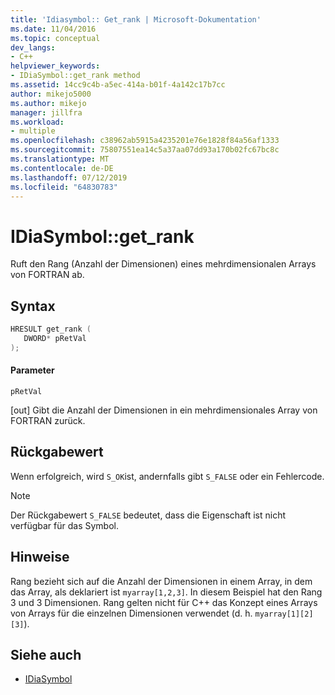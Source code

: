 ```yaml
---
title: 'Idiasymbol:: Get_rank | Microsoft-Dokumentation'
ms.date: 11/04/2016
ms.topic: conceptual
dev_langs:
- C++
helpviewer_keywords:
- IDiaSymbol::get_rank method
ms.assetid: 14cc9c4b-a5ec-414a-b01f-4a142c17b7cc
author: mikejo5000
ms.author: mikejo
manager: jillfra
ms.workload:
- multiple
ms.openlocfilehash: c38962ab5915a4235201e76e1828f84a56af1333
ms.sourcegitcommit: 75807551ea14c5a37aa07dd93a170b02fc67bc8c
ms.translationtype: MT
ms.contentlocale: de-DE
ms.lasthandoff: 07/12/2019
ms.locfileid: "64830783"
---
```

# <a name="idiasymbolgetrank"></a>IDiaSymbol::get_rank
Ruft den Rang (Anzahl der Dimensionen) eines mehrdimensionalen Arrays von FORTRAN ab.

## <a name="syntax"></a>Syntax

```C++
HRESULT get_rank ( 
   DWORD* pRetVal
);
```

#### <a name="parameters"></a>Parameter
 `pRetVal`

[out] Gibt die Anzahl der Dimensionen in ein mehrdimensionales Array von FORTRAN zurück.

## <a name="return-value"></a>Rückgabewert
 Wenn erfolgreich, wird `S_OK`ist, andernfalls gibt `S_FALSE` oder ein Fehlercode.

> [!NOTE]
> Der Rückgabewert `S_FALSE` bedeutet, dass die Eigenschaft ist nicht verfügbar für das Symbol.

## <a name="remarks"></a>Hinweise
 Rang bezieht sich auf die Anzahl der Dimensionen in einem Array, in dem das Array, als deklariert ist `myarray[1,2,3]`. In diesem Beispiel hat den Rang 3 und 3 Dimensionen. Rang gelten nicht für C++ das Konzept eines Arrays von Arrays für die einzelnen Dimensionen verwendet (d. h. `myarray[1][2][3]`).

## <a name="see-also"></a>Siehe auch
- [IDiaSymbol](../../debugger/debug-interface-access/idiasymbol.md)